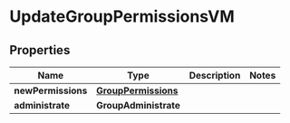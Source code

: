 

# UpdateGroupPermissionsVM


## Properties

| Name | Type | Description | Notes |
|------------ | ------------- | ------------- | -------------|
|**newPermissions** | [**GroupPermissions**](GroupPermissions.md) |  |  |
|**administrate** | **GroupAdministrate** |  |  |



